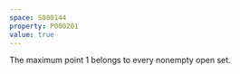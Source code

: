 ```yaml
---
space: S000144
property: P000201
value: true
---
```


The maximum point $1$ belongs to every nonempty open set.
